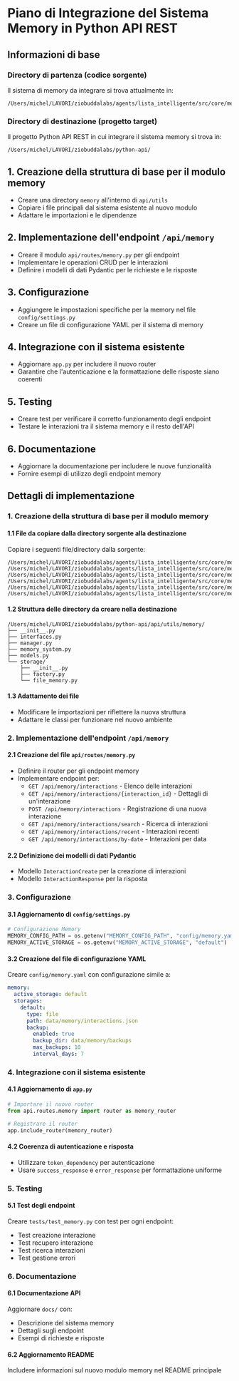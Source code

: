 # Piano di Integrazione del Sistema Memory in Python API REST

## Informazioni di base

### Directory di partenza (codice sorgente)
Il sistema di memory da integrare si trova attualmente in:
```
/Users/michel/LAVORI/ziobuddalabs/agents/lista_intelligente/src/core/memory/
```

### Directory di destinazione (progetto target)
Il progetto Python API REST in cui integrare il sistema memory si trova in:
```
/Users/michel/LAVORI/ziobuddalabs/python-api/
```

## 1. Creazione della struttura di base per il modulo memory
- Creare una directory `memory` all'interno di `api/utils`
- Copiare i file principali dal sistema esistente al nuovo modulo
- Adattare le importazioni e le dipendenze

## 2. Implementazione dell'endpoint `/api/memory`
- Creare il modulo `api/routes/memory.py` per gli endpoint
- Implementare le operazioni CRUD per le interazioni
- Definire i modelli di dati Pydantic per le richieste e le risposte

## 3. Configurazione
- Aggiungere le impostazioni specifiche per la memory nel file `config/settings.py`
- Creare un file di configurazione YAML per il sistema di memory

## 4. Integrazione con il sistema esistente
- Aggiornare `app.py` per includere il nuovo router
- Garantire che l'autenticazione e la formattazione delle risposte siano coerenti

## 5. Testing
- Creare test per verificare il corretto funzionamento degli endpoint
- Testare le interazioni tra il sistema memory e il resto dell'API

## 6. Documentazione
- Aggiornare la documentazione per includere le nuove funzionalità
- Fornire esempi di utilizzo degli endpoint memory

## Dettagli di implementazione

### 1. Creazione della struttura di base per il modulo memory

#### 1.1 File da copiare dalla directory sorgente alla destinazione
Copiare i seguenti file/directory dalla sorgente:
```
/Users/michel/LAVORI/ziobuddalabs/agents/lista_intelligente/src/core/memory/__init__.py
/Users/michel/LAVORI/ziobuddalabs/agents/lista_intelligente/src/core/memory/interfaces.py
/Users/michel/LAVORI/ziobuddalabs/agents/lista_intelligente/src/core/memory/manager.py
/Users/michel/LAVORI/ziobuddalabs/agents/lista_intelligente/src/core/memory/memory_system.py
/Users/michel/LAVORI/ziobuddalabs/agents/lista_intelligente/src/core/memory/models.py
/Users/michel/LAVORI/ziobuddalabs/agents/lista_intelligente/src/core/memory/storage/
```

#### 1.2 Struttura delle directory da creare nella destinazione
```
/Users/michel/LAVORI/ziobuddalabs/python-api/api/utils/memory/
├── __init__.py
├── interfaces.py
├── manager.py
├── memory_system.py
├── models.py
└── storage/
    ├── __init__.py
    ├── factory.py
    └── file_memory.py
```

#### 1.3 Adattamento dei file
- Modificare le importazioni per riflettere la nuova struttura
- Adattare le classi per funzionare nel nuovo ambiente

### 2. Implementazione dell'endpoint `/api/memory`

#### 2.1 Creazione del file `api/routes/memory.py`
- Definire il router per gli endpoint memory
- Implementare endpoint per:
  - `GET /api/memory/interactions` - Elenco delle interazioni
  - `GET /api/memory/interactions/{interaction_id}` - Dettagli di un'interazione
  - `POST /api/memory/interactions` - Registrazione di una nuova interazione
  - `GET /api/memory/interactions/search` - Ricerca di interazioni
  - `GET /api/memory/interactions/recent` - Interazioni recenti
  - `GET /api/memory/interactions/by-date` - Interazioni per data

#### 2.2 Definizione dei modelli di dati Pydantic
- Modello `InteractionCreate` per la creazione di interazioni
- Modello `InteractionResponse` per la risposta

### 3. Configurazione

#### 3.1 Aggiornamento di `config/settings.py`
```python
# Configurazione Memory
MEMORY_CONFIG_PATH = os.getenv("MEMORY_CONFIG_PATH", "config/memory.yaml")
MEMORY_ACTIVE_STORAGE = os.getenv("MEMORY_ACTIVE_STORAGE", "default")
```

#### 3.2 Creazione del file di configurazione YAML
Creare `config/memory.yaml` con configurazione simile a:
```yaml
memory:
  active_storage: default
  storages:
    default:
      type: file
      path: data/memory/interactions.json
      backup:
        enabled: true
        backup_dir: data/memory/backups
        max_backups: 10
        interval_days: 7
```

### 4. Integrazione con il sistema esistente

#### 4.1 Aggiornamento di `app.py`
```python
# Importare il nuovo router
from api.routes.memory import router as memory_router

# Registrare il router
app.include_router(memory_router)
```

#### 4.2 Coerenza di autenticazione e risposta
- Utilizzare `token_dependency` per autenticazione
- Usare `success_response` e `error_response` per formattazione uniforme

### 5. Testing

#### 5.1 Test degli endpoint
Creare `tests/test_memory.py` con test per ogni endpoint:
- Test creazione interazione
- Test recupero interazione
- Test ricerca interazioni
- Test gestione errori

### 6. Documentazione

#### 6.1 Documentazione API
Aggiornare `docs/` con:
- Descrizione del sistema memory
- Dettagli sugli endpoint
- Esempi di richieste e risposte

#### 6.2 Aggiornamento README
Includere informazioni sul nuovo modulo memory nel README principale
